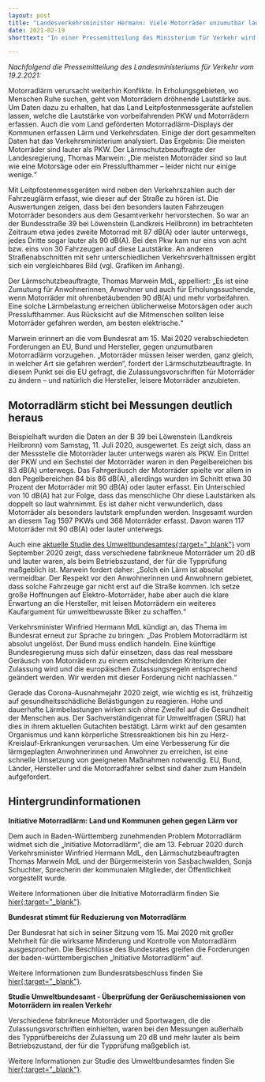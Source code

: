 ```yaml
---
layout: post
title: "Landesverkehrsminister Hermann: Viele Motorräder unzumutbar laut unterwegs"
date: 2021-02-19
shorttext: "In einer Pressemitteilung des Ministerium für Verkehr wird das Ausmaß der Belastung durch Motorradlärm anhand der Messergebisse der Motorradlärm-Displays quantifiziert. Der Motorradlärm sticht bei den Messungen deutlich heraus. Damit liegen nun endlich belastbare Zahlen zum Anteil der zu laut fahrenden Motorräder vor. Verkehrsminister Hermann fordert Maßnahmen seitens des Bundesregierung. Der Landes-Lärmschutzbeauftragter Thomas Marwein stellt fest, dass der Motorradlärm dem Lärm von Motorsägen oder Presslufthammern entspricht."

---
```


*Nachfolgend die Pressemitteilung des Landesministeriums für Verkehr vom 19.2.2021:*

Motorradlärm verursacht weiterhin Konflikte. In Erholungsgebieten, wo Menschen Ruhe suchen, geht von Motorrädern dröhnende Lautstärke aus. Um Daten dazu zu erhalten, hat das Land Leitpfostenmessgeräte aufstellen lassen, welche die Lautstärke von vorbeifahrenden PKW und Motorrädern erfassen. Auch die vom Land geförderten Motorradlärm-Displays der Kommunen erfassen Lärm und Verkehrsdaten. Einige der dort gesammelten Daten hat das Verkehrsministerium analysiert. Das Ergebnis: Die meisten Motorräder sind lauter als PKW. Der Lärmschutzbeauftragte der Landesregierung, Thomas Marwein: „Die meisten Motorräder sind so laut wie eine Motorsäge oder ein Presslufthammer – leider nicht nur einige wenige.“

Mit Leitpfostenmessgeräten wird neben den Verkehrszahlen auch der Fahrzeuglärm erfasst, wie dieser auf der Straße zu hören ist. Die Auswertungen zeigen, dass bei den besonders lauten Fahrzeugen Motorräder besonders aus dem Gesamtverkehr hervorstechen. So war an der Bundesstraße 39 bei Löwenstein (Landkreis Heilbronn) im betrachteten Zeitraum etwa jedes zweite Motorrad mit 87 dB(A) oder lauter unterwegs, jedes Dritte sogar lauter als 90 dB(A). Bei den Pkw kam nur eins von acht bzw. eins von 30 Fahrzeugen auf diese Lautstärke. An anderen Straßenabschnitten mit sehr unterschiedlichen Verkehrsverhältnissen ergibt sich ein vergleichbares Bild (vgl. Grafiken im Anhang).

Der Lärmschutzbeauftragte, Thomas Marwein MdL, appelliert: „Es ist eine Zumutung für Anwohnerinnen, Anwohner und auch für Erholungssuchende, wenn Motorräder mit ohrenbetäubenden 90 dB(A) und mehr vorbeifahren. Eine solche Lärmbelastung erreichen üblicherweise Motorsägen oder auch Presslufthammer. Aus Rücksicht auf die Mitmenschen sollten leise Motorräder gefahren werden, am besten elektrische.“ 

Marwein erinnert an die vom Bundesrat am 15. Mai 2020 verabschiedeten Forderungen an EU, Bund und Hersteller, gegen unzumutbaren Motorradlärm vorzugehen. „Motorräder müssen leiser werden, ganz gleich, in welcher Art sie gefahren werden“, fordert der Lärmschutzbeauftragte. In diesem Punkt sei die EU gefragt, die Zulassungsvorschriften für Motorräder zu ändern ­– und natürlich die Hersteller, leisere Motorräder anzubieten.

## Motorradlärm sticht bei Messungen deutlich heraus ##

Beispielhaft wurden die Daten an der B 39 bei Löwenstein (Landkreis Heilbronn) vom Samstag, 11. Juli 2020, ausgewertet. Es zeigt sich, dass an der Messstelle die Motorräder lauter unterwegs waren als PKW. Ein Drittel der PKW und ein Sechstel der Motorräder waren in den Pegelbereichen bis 83 dB(A) unterwegs. Das Fahrgeräusch der Motorräder spielte vor allem in den Pegelbereichen 84 bis 86 dB(A), allerdings wurden im Schnitt etwa 30 Prozent der Motorräder mit 90 dB(A) oder lauter erfasst. Ein Unterschied von 10 dB(A) hat zur Folge, dass das menschliche Ohr diese Lautstärken als doppelt so laut wahrnimmt. Es ist daher nicht verwunderlich, dass Motorräder als besonders lautstark empfunden werden. Insgesamt wurden an diesem Tag 1597 PKWs und 368 Motorräder erfasst. Davon waren 117 Motorräder mit 90 dB(A) oder lauter unterwegs.

Auch eine <span style="text-decoration: underline;">[aktuelle Studie des Umweltbundesamtes](https://www.umweltbundesamt.de/presse/pressemitteilungen/laute-motorraeder-pkw-sorgen-zunehmend-fuer/){:target="_blank"}</span> vom September 2020 zeigt, dass verschiedene fabrikneue Motorräder um 20 dB und lauter waren, als beim Betriebszustand, der für die Typprüfung maßgeblich ist. Marwein fordert daher: „Solch ein Lärm ist absolut vermeidbar. Der Respekt vor den Anwohnerinnen und Anwohnern gebietet, dass solche Fahrzeuge gar nicht erst auf die Straße kommen. Ich setze große Hoffnungen auf Elektro-Motorräder, habe aber auch die klare Erwartung an die Hersteller, mit leisen Motorrädern ein weiteres Kaufargument für umweltbewusste Biker zu schaffen.“

Verkehrsminister Winfried Hermann MdL kündigt an, das Thema im Bundesrat erneut zur Sprache zu bringen: „Das Problem Motorradlärm ist absolut ungelöst. Der Bund muss endlich handeln. Eine künftige Bundesregierung muss sich dafür einsetzen, dass das real messbare Geräusch von Motorrädern zu einem entscheidenden Kriterium der Zulassung wird und die europäischen Zulassungsregeln entsprechend geändert werden. Wir werden mit dieser Forderung nicht nachlassen.“

Gerade das Corona-Ausnahmejahr 2020 zeigt, wie wichtig es ist, frühzeitig auf gesundheitsschädliche Belästigungen zu reagieren. Hohe und dauerhafte Lärmbelastungen wirken sich ohne Zweifel auf die Gesundheit der Menschen aus. Der Sachverständigenrat für Umweltfragen (SRU) hat dies in ihrem aktuellen Gutachten bestätigt. Lärm wirkt auf den gesamten Organismus und kann körperliche Stressreaktionen bis hin zu Herz-Kreislauf-Erkrankungen verursachen. Um eine Verbesserung für die lärmgeplagten Anwohnerinnen und Anwohner zu erreichen, ist eine schnelle Umsetzung von geeigneten Maßnahmen notwendig. EU, Bund, Länder, Hersteller und die Motorradfahrer selbst sind daher zum Handeln aufgefordert.

## Hintergrundinformationen ##

**Initiative Motorradlärm: Land und Kommunen gehen gegen Lärm vor**

Dem auch in Baden-Württemberg zunehmenden Problem Motorradlärm widmet sich die „Initiative Motorradlärm“, die am 13. Februar 2020 durch Verkehrsminister Winfried Hermann MdL, den Lärmschutzbeauftragten Thomas Marwein MdL und der Bürgermeisterin von Sasbachwalden, Sonja Schuchter, Sprecherin der kommunalen Mitglieder, der Öffentlichkeit vorgestellt wurde.

Weitere Informationen über die Initiative Motorradlärm finden Sie <span style="text-decoration: underline;">[hier](https://vm.baden-wuerttemberg.de/de/mensch-umwelt/laermschutz/initiative-motorradlaerm/){:target="_blank"}</span>.

 
**Bundesrat stimmt für Reduzierung von Motorradlärm**

Der Bundesrat hat sich in seiner Sitzung vom 15. Mai 2020 mit großer Mehrheit für die wirksame Minderung und Kontrolle von Motorradlärm ausgesprochen. Die Beschlüsse des Bundesrates greifen die Forderungen der baden-württembergischen „Initiative Motorradlärm“ auf.

Weitere Informationen zum Bundesratsbeschluss finden Sie <span style="text-decoration: underline;">[hier](https://vm.baden-wuerttemberg.de/de/service/presse/pressemitteilung/pid/bundesrat-stimmt-fuer-reduzierung-von-motorradlaerm/){:target="_blank"}</span>.

**Studie Umweltbundesamt - Überprüfung der Geräuschemissionen von Motorrädern im realen Verkehr**

Verschiedene fabrikneue Motorräder und Sportwagen, die die Zulassungsvorschriften einhielten, waren bei den Messungen außerhalb des Typprüfbereichs der Zulassung um 20 dB und mehr lauter als beim Betriebszustand, der für die Typprüfung maßgeblich ist.

Weitere Informationen zur Studie des Umweltbundesamtes finden Sie <span style="text-decoration: underline;">[hier](https://www.umweltbundesamt.de/presse/pressemitteilungen/laute-motorraeder-pkw-sorgen-zunehmend-fuer/){:target="_blank"}</span>.